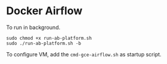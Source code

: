 # Docker Airflow
To run in background.
```
sudo chmod +x run-ab-platform.sh
sudo ./run-ab-platform.sh -b
```

To configure VM, add the `cmd-gce-airflow.sh` as startup script.
